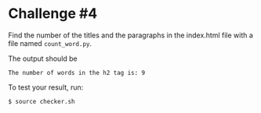 # Challenge #4

Find the number of the titles and the paragraphs in the index.html file with a file named ```count_word.py```.

The output should be 
```
The number of words in the h2 tag is: 9
```

To test your result, run:
```
$ source checker.sh
```